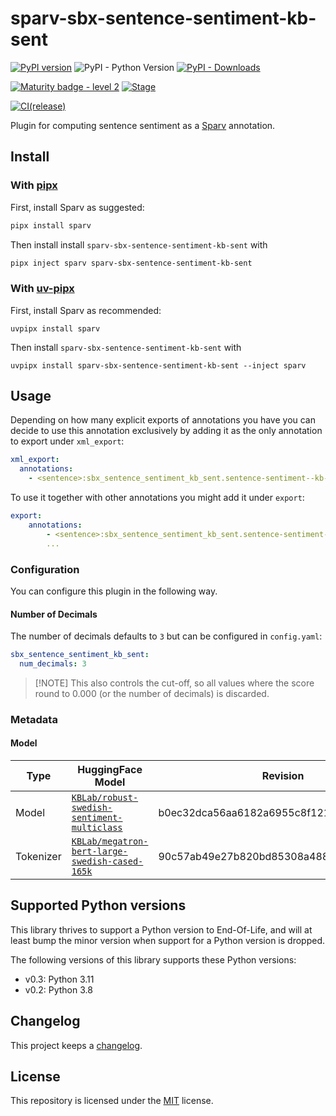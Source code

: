 # sparv-sbx-sentence-sentiment-kb-sent

[![PyPI version](https://badge.fury.io/py/sparv-sbx-sentence-sentiment-kb-sent.svg)](https://pypi.org/project/sparv-sbx-sentence-sentiment-kb-sent)
![PyPI - Python Version](https://img.shields.io/pypi/pyversions/sparv-sbx-sentence-sentiment-kb-sent)
[![PyPI - Downloads](https://img.shields.io/pypi/dm/sparv-sbx-sentence-sentiment-kb-sent)](https://pypi.org/project/sparv-sbx-sentence-sentiment-kb-sent/)

[![Maturity badge - level 2](https://img.shields.io/badge/Maturity-Level%202%20--%20First%20Release-yellowgreen.svg)](https://github.com/spraakbanken/getting-started/blob/main/scorecard.md)
[![Stage](https://img.shields.io/pypi/status/sparv-sbx-sentence-sentiment-kb-sent)](https://pypi.org/project/sparv-sbx-sentence-sentiment-kb-sent/)

[![CI(release)](https://github.com/spraakbanken/sparv-sbx-sentiment-analysis/actions/workflows/release-sentence-sentiment-kb-sent.yml/badge.svg)](https://github.com/spraakbanken/sparv-sbx-sentiment-analysis/actions/workflows/release-sentence-sentiment-kb-sent.yml)

Plugin for computing sentence sentiment as a [Sparv](https://github.com/spraakbanken/sparv-pipeline) annotation.

## Install

### With [pipx](https://pipx.pypa.io/latest/)

First, install Sparv as suggested:

```bash
pipx install sparv
```

Then install install `sparv-sbx-sentence-sentiment-kb-sent` with

```bash
pipx inject sparv sparv-sbx-sentence-sentiment-kb-sent
```

### With [uv-pipx](https://github.com/pytgaen/uv-pipx)

First, install Sparv as recommended:

```shell
uvpipx install sparv
```

Then install `sparv-sbx-sentence-sentiment-kb-sent` with

```shell
uvpipx install sparv-sbx-sentence-sentiment-kb-sent --inject sparv
```

## Usage

Depending on how many explicit exports of annotations you have you can decide to use this
annotation exclusively by adding it as the only annotation to export under `xml_export`:

```yaml
xml_export:
  annotations:
    - <sentence>:sbx_sentence_sentiment_kb_sent.sentence-sentiment--kb-sent
```

To use it together with other annotations you might add it under `export`:

```yaml
export:
    annotations:
        - <sentence>:sbx_sentence_sentiment_kb_sent.sentence-sentiment--kb-sent
        ...
```

### Configuration

You can configure this plugin in the following way.

#### Number of Decimals

The number of decimals defaults to `3` but can be configured in `config.yaml`:

```yaml
sbx_sentence_sentiment_kb_sent:
  num_decimals: 3
```

> [!NOTE] This also controls the cut-off, so all values where the score round to 0.000 (or the number of decimals) is discarded.

### Metadata

#### Model

| Type      | HuggingFace Model                                                                                                     | Revision                                 |
| --------- | --------------------------------------------------------------------------------------------------------------------- | ---------------------------------------- |
| Model     | [`KBLab/robust-swedish-sentiment-multiclass`](https://huggingface.co/KBLab/robust-swedish-sentiment-multiclass)       | b0ec32dca56aa6182a6955c8f12129bbcbc7fdbd |
| Tokenizer | [`KBLab/megatron-bert-large-swedish-cased-165k`](https://huggingface.co/KBLab/megatron-bert-large-swedish-cased-165k) | 90c57ab49e27b820bd85308a488409dfea25600d |

## Supported Python versions

This library thrives to support a Python version to End-Of-Life, and will at
least bump the minor version when support for a Python version is dropped.

The following versions of this library supports these Python versions:

- v0.3: Python 3.11
- v0.2: Python 3.8

## Changelog

This project keeps a [changelog](./CHANGELOG.md).

## License

This repository is licensed under the [MIT](./LICENSE) license.

